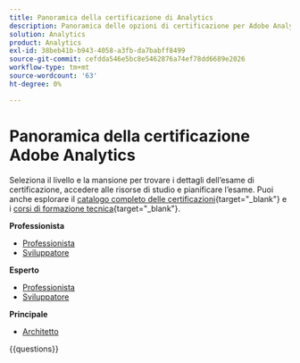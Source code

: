 ```yaml
---
title: Panoramica della certificazione di Analytics
description: Panoramica delle opzioni di certificazione per Adobe Analytics
solution: Analytics
product: Analytics
exl-id: 38beb41b-b943-4058-a3fb-da7babff8499
source-git-commit: cefdda546e5bc8e5462876a74ef78dd6689e2026
workflow-type: tm+mt
source-wordcount: '63'
ht-degree: 0%

---
```


# Panoramica della certificazione Adobe Analytics

Seleziona il livello e la mansione per trovare i dettagli dell’esame di certificazione, accedere alle risorse di studio e pianificare l’esame. Puoi anche esplorare il [catalogo completo delle certificazioni](https://certification.adobe.com/certifications){target="_blank"} e i [corsi di formazione tecnica](https://certification.adobe.com/courses/?/courses){target="_blank"}.

**Professionista**

* [Professionista](https://certification.adobe.com/certification/analytics-business-practitioner-professional) <!--AD0-E212-->
* [Sviluppatore](https://certification.adobe.com/certification/adobe-analytics-developer-professional) <!--AD0-E213-->

**Esperto**

* [Professionista](https://certification.adobe.com/certification/analytics-business-practitioner-expert) <!--AD0-E208-->
* [Sviluppatore](https://certification.adobe.com/certification/developer-expert) <!--AD0-E209-->

**Principale**

* [Architetto](https://certification.adobe.com/certification/architect-master) <!--AD0-E207-->

{{questions}}

